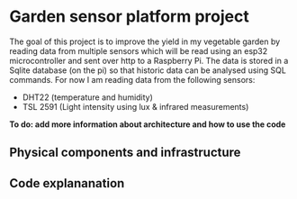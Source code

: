 # Garden sensor platform project

The goal of this project is to improve the yield in my vegetable garden by reading data from multiple sensors which will be read using an esp32 microcontroller and sent over http to a Raspberry Pi. The data is stored in a Sqlite database (on the pi) so that historic data can be analysed using SQL commands. For now I am reading data from the following sensors:

- DHT22 (temperature and humidity)
- TSL 2591 (Light intensity using lux & infrared measurements)

**To do: add more information about architecture and how to use the code**

## Physical components and infrastructure


## Code explananation
